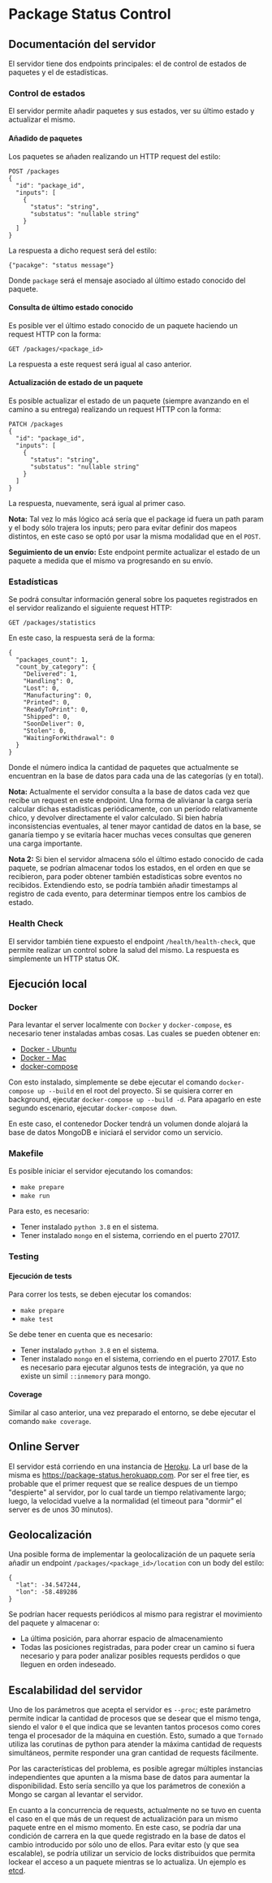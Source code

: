 # Package Status Control

## Documentación del servidor

El servidor tiene dos endpoints principales: el de control de estados de paquetes y
el de estadísticas.

### Control de estados

El servidor permite añadir paquetes y sus estados, ver su último estado y 
actualizar el mismo.

#### Añadido de paquetes

Los paquetes se añaden realizando un HTTP request del estilo:

```http request
POST /packages
{
  "id": "package_id",
  "inputs": [
    {
      "status": "string",
      "substatus": "nullable string"
    }
  ]
}
```

La respuesta a dicho request será del estilo:

```http request
{"pacakge": "status message"}
```

Donde `package` será el mensaje asociado al último estado conocido del paquete.

#### Consulta de último estado conocido

Es posible ver el último estado conocido de un paquete haciendo un request HTTP con
la forma:

```http request
GET /packages/<package_id>
```

La respuesta a este request será igual al caso anterior.

#### Actualización de estado de un paquete

Es posible actualizar el estado de un paquete (siempre avanzando en el camino a
su entrega) realizando un request HTTP con la forma:

```http request
PATCH /packages
{
  "id": "package_id",
  "inputs": [
    {
      "status": "string",
      "substatus": "nullable string"
    }
  ]
}
```

La respuesta, nuevamente, será igual al primer caso.

**Nota:** Tal vez lo más lógico acá sería que el package id fuera un path param
y el body sólo trajera los inputs; pero para evitar definir dos mapeos distintos,
en este caso se optó por usar la misma modalidad que en el `POST`.

**Seguimiento de un envío:** Este endpoint permite actualizar el estado de un
paquete a medida que el mismo va progresando en su envío.

### Estadísticas

Se podrá consultar información general sobre los paquetes registrados en el 
servidor realizando el siguiente request HTTP:

```http request
GET /packages/statistics
```

En este caso, la respuesta será de la forma:

```
{
  "packages_count": 1,
  "count_by_category": {
    "Delivered": 1,
    "Handling": 0,
    "Lost": 0,
    "Manufacturing": 0,
    "Printed": 0,
    "ReadyToPrint": 0,
    "Shipped": 0,
    "SoonDeliver": 0,
    "Stolen": 0,
    "WaitingForWithdrawal": 0
  }
}
```

Donde el número indica la cantidad de paquetes que actualmente se encuentran en la
base de datos para cada una de las categorías (y en total).

**Nota:** Actualmente el servidor consulta a la base de datos cada vez que recibe
un request en este endpoint. Una forma de alivianar la carga sería calcular dichas
estadisticas periódicamente, con un período relativamente chico, y devolver 
directamente el valor calculado. Si bien habría inconsistencias eventuales, al tener
mayor cantidad de datos en la base, se ganaría tiempo y se evitaría hacer muchas
veces consultas que generen una carga importante.

**Nota 2:** Si bien el servidor almacena sólo el último estado conocido de cada paquete,
se podrían almacenar todos los estados, en el orden en que se recibieron, para
poder obtener también estadísticas sobre eventos no recibidos. Extendiendo esto, 
se podría también añadir timestamps al registro de cada evento, para determinar
tiempos entre los cambios de estado.

### Health Check

El servidor también tiene expuesto el endpoint `/health/health-check`, que permite
realizar un control sobre la salud del mismo. La respuesta es simplemente un 
HTTP status OK.

## Ejecución local

### Docker

Para levantar el server localmente con `Docker` y `docker-compose`, es necesario 
tener instaladas ambas cosas. Las cuales se pueden obtener en:

* [Docker - Ubuntu](https://docs.docker.com/install/linux/docker-ce/ubuntu/)
* [Docker - Mac](https://docs.docker.com/docker-for-mac/install/)
* [docker-compose](https://docs.docker.com/compose/install/)

Con esto instalado, simplemente se debe ejecutar el comando 
`docker-compose up --build` en el root del proyecto. Si se quisiera correr en 
background, ejecutar `docker-compose up --build -d`. Para apagarlo en este segundo
escenario, ejecutar `docker-compose down`.

En este caso, el contenedor Docker tendrá un volumen donde alojará la base de datos
MongoDB e iniciará el servidor como un servicio.

### Makefile

Es posible iniciar el servidor ejecutando los comandos:

* `make prepare`
* `make run`

Para esto, es necesario:

* Tener instalado `python 3.8` en el sistema.
* Tener instalado `mongo` en el sistema, corriendo en el puerto 27017.

### Testing

#### Ejecución de tests

Para correr los tests, se deben ejecutar los comandos:

* `make prepare`
* `make test`

Se debe tener en cuenta que es necesario:

* Tener instalado `python 3.8` en el sistema.
* Tener instalado `mongo` en el sistema, corriendo en el puerto 27017. Esto es
necesario para ejecutar algunos tests de integración, ya que no existe un simil
`::inmemory` para mongo.

#### Coverage
Similar al caso anterior, una vez preparado el entorno, se debe ejecutar el comando
`make coverage`.

## Online Server

El servidor está corriendo en una instancia de [Heroku](https://www.heroku.com/).
La url base de la misma es https://package-status.herokuapp.com. Por ser el free
tier, es probable que el primer request que se realice despues de un tiempo
"despierte" al servidor, por lo cual tarde un tiempo relativamente largo; luego,
la velocidad vuelve a la normalidad (el timeout para "dormir" el server es de unos
30 minutos).

## Geolocalización

Una posible forma de implementar la geolocalización de un paquete sería añadir
un endpoint `/packages/<package_id>/location` con un body del estilo:

```
{
  "lat": -34.547244,
  "lon": -58.489286
}
```

Se podrían hacer requests periódicos al mismo para registrar el movimiento del
paquete y almacenar o:

* La última posición, para ahorrar espacio de almacenamiento
* Todas las posiciones registradas, para poder crear un camino si fuera necesario
y para poder analizar posibles requests perdidos o que lleguen en orden indeseado.

## Escalabilidad del servidor

Uno de los parámetros que acepta el servidor es `--proc`; este parámetro permite
indicar la cantidad de procesos que se desear que el mismo tenga, siendo el valor
`0` el que indica que se levanten tantos procesos como cores tenga el procesador
de la máquina en cuestión. Esto, sumado a que `Tornado` utiliza las corutinas de 
python para atender la máxima cantidad de requests simultáneos, permite responder
una gran cantidad de requests fácilmente.

Por las características del problema, es posible agregar múltiples instancias
independientes que apunten a la misma base de datos para aumentar la disponibilidad.
Esto sería sencillo ya que los parámetros de conexión a Mongo se cargan al levantar
el servidor.

En cuanto a la concurrencia de requests, actualmente no se tuvo en cuenta el caso
en el que más de un request de actualización para un mismo paquete entre en el 
mismo momento. En este caso, se podría dar una condición de carrera en la que quede
registrado en la base de datos el cambio introducido por sólo uno de ellos.
Para evitar esto (y que sea escalable), se podría utilizar un servicio de locks
distribuidos que permita lockear el acceso a un paquete mientras se lo actualiza.
Un ejemplo es [etcd](https://etcd.io/).